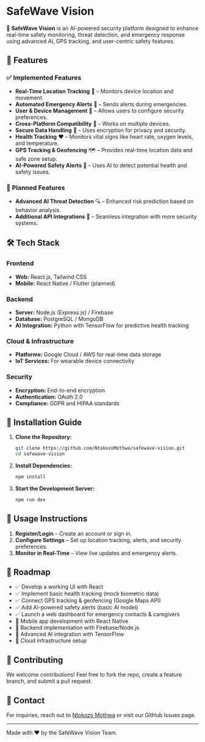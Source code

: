 
# SafeWave Vision

🚀 **SafeWave Vision** is an AI-powered security platform designed to enhance real-time safety monitoring, threat detection, and emergency response using advanced AI, GPS tracking, and user-centric safety features.

## 🌟 Features

### ✅ Implemented Features
- **Real-Time Location Tracking** 📍 – Monitors device location and movement.
- **Automated Emergency Alerts** 🚨 – Sends alerts during emergencies.
- **User & Device Management** 🔐 – Allows users to configure security preferences.
- **Cross-Platform Compatibility** 📱 – Works on multiple devices.
- **Secure Data Handling** 🔑 – Uses encryption for privacy and security.
- **Health Tracking** ❤️ – Monitors vital signs like heart rate, oxygen levels, and temperature.
- **GPS Tracking & Geofencing** 🗺️ – Provides real-time location data and safe zone setup.
- **AI-Powered Safety Alerts** 🤖 – Uses AI to detect potential health and safety issues.

### 🔄 Planned Features
- **Advanced AI Threat Detection** 🔍 – Enhanced risk prediction based on behavior analysis.
- **Additional API Integrations** 🔗 – Seamless integration with more security systems.

## 🛠️ Tech Stack
### Frontend
- **Web:** React.js, Tailwind CSS
- **Mobile:** React Native / Flutter (planned)

### Backend 
- **Server:** Node.js (Express.js) / Firebase
- **Database:** PostgreSQL / MongoDB
- **AI Integration:** Python with TensorFlow for predictive health tracking

### Cloud & Infrastructure
- **Platforms:** Google Cloud / AWS for real-time data storage
- **IoT Services:** For wearable device connectivity

### Security
- **Encryption:** End-to-end encryption
- **Authentication:** OAuth 2.0
- **Compliance:** GDPR and HIPAA standards

## 🚀 Installation Guide
1. **Clone the Repository:**
   ```bash
   git clone https://github.com/NtokozoMothwa/safewave-vision.git
   cd safewave-vision
   ```
2. **Install Dependencies:**
   ```bash
   npm install
   ```
3. **Start the Development Server:**
   ```bash
   npm run dev
   ```

## 📖 Usage Instructions
1. **Register/Login** – Create an account or sign in.
2. **Configure Settings** – Set up location tracking, alerts, and security preferences.
3. **Monitor in Real-Time** – View live updates and emergency alerts.

## 📌 Roadmap
- ✅ Develop a working UI with React
- ✅ Implement basic health tracking (mock biometric data)
- ✅ Connect GPS tracking & geofencing (Google Maps API)
- ✅ Add AI-powered safety alerts (basic AI model)
- ✅ Launch a web dashboard for emergency contacts & caregivers
- 🔄 Mobile app development with React Native
- 🔄 Backend implementation with Firebase/Node.js
- 🔄 Advanced AI integration with TensorFlow
- 🔄 Cloud infrastructure setup

## 🤝 Contributing
We welcome contributions! Feel free to fork the repo, create a feature branch, and submit a pull request.

## 📧 Contact
For inquiries, reach out to [Ntokozo Mothwa](mailto:your-email@example.com) or visit our GitHub Issues page.

---

Made with ❤️ by the SafeWave Vision Team.
